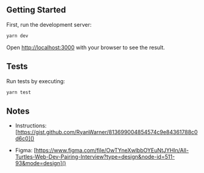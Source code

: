 ## Getting Started

First, run the development server:

```bash
yarn dev
```

Open [http://localhost:3000](http://localhost:3000) with your browser to see the result.

## Tests

Run tests by executing:

```bash
yarn test
```

## Notes

- Instructions: [https://gist.github.com/RyanWarner/813699004854574c9e84361788c0d6c0]()

- Figma: [https://www.figma.com/file/OwTYneXwIbbOYEuNtJYHln/All-Turtles-Web-Dev-Pairing-Interview?type=design&node-id=511-93&mode=design]()
